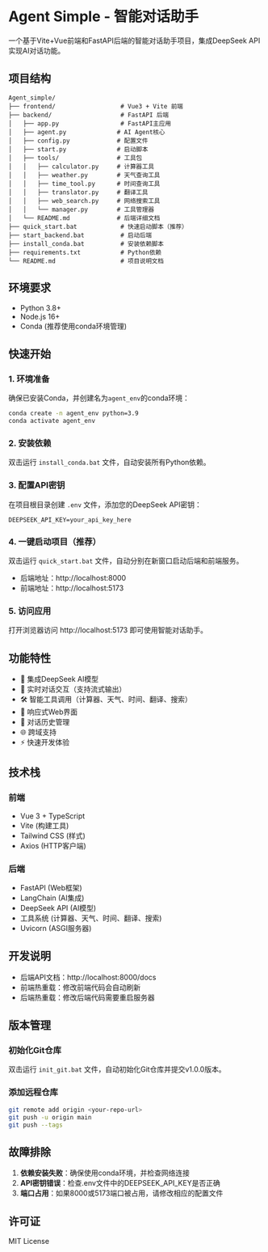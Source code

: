 # Agent Simple - 智能对话助手

一个基于Vite+Vue前端和FastAPI后端的智能对话助手项目，集成DeepSeek API实现AI对话功能。

## 项目结构

```
Agent_simple/
├── frontend/                  # Vue3 + Vite 前端
├── backend/                   # FastAPI 后端
│   ├── app.py                 # FastAPI主应用
│   ├── agent.py              # AI Agent核心
│   ├── config.py             # 配置文件
│   ├── start.py              # 启动脚本
│   ├── tools/                # 工具包
│   │   ├── calculator.py     # 计算器工具
│   │   ├── weather.py        # 天气查询工具
│   │   ├── time_tool.py      # 时间查询工具
│   │   ├── translator.py     # 翻译工具
│   │   ├── web_search.py     # 网络搜索工具
│   │   └── manager.py        # 工具管理器
│   └── README.md             # 后端详细文档
├── quick_start.bat            # 快速启动脚本（推荐）
├── start_backend.bat          # 启动后端
├── install_conda.bat          # 安装依赖脚本
├── requirements.txt           # Python依赖
└── README.md                  # 项目说明文档
```

## 环境要求

- Python 3.8+
- Node.js 16+
- Conda (推荐使用conda环境管理)

## 快速开始

### 1. 环境准备

确保已安装Conda，并创建名为`agent_env`的conda环境：

```bash
conda create -n agent_env python=3.9
conda activate agent_env
```

### 2. 安装依赖

双击运行 `install_conda.bat` 文件，自动安装所有Python依赖。

### 3. 配置API密钥

在项目根目录创建 `.env` 文件，添加您的DeepSeek API密钥：

```
DEEPSEEK_API_KEY=your_api_key_here
```

### 4. 一键启动项目（推荐）

双击运行 `quick_start.bat` 文件，自动分别在新窗口启动后端和前端服务。

- 后端地址：http://localhost:8000
- 前端地址：http://localhost:5173

### 5. 访问应用

打开浏览器访问 http://localhost:5173 即可使用智能对话助手。

## 功能特性

- 🤖 集成DeepSeek AI模型
- 💬 实时对话交互（支持流式输出）
- 🛠️ 智能工具调用（计算器、天气、时间、翻译、搜索）
- 📱 响应式Web界面
- 🔄 对话历史管理
- 🌐 跨域支持
- ⚡ 快速开发体验

## 技术栈

### 前端
- Vue 3 + TypeScript
- Vite (构建工具)
- Tailwind CSS (样式)
- Axios (HTTP客户端)

### 后端
- FastAPI (Web框架)
- LangChain (AI集成)
- DeepSeek API (AI模型)
- 工具系统 (计算器、天气、时间、翻译、搜索)
- Uvicorn (ASGI服务器)

## 开发说明

- 后端API文档：http://localhost:8000/docs
- 前端热重载：修改前端代码会自动刷新
- 后端热重载：修改后端代码需要重启服务器

## 版本管理

### 初始化Git仓库
双击运行 `init_git.bat` 文件，自动初始化Git仓库并提交v1.0.0版本。

### 添加远程仓库
```bash
git remote add origin <your-repo-url>
git push -u origin main
git push --tags
```

## 故障排除

1. **依赖安装失败**：确保使用conda环境，并检查网络连接
2. **API密钥错误**：检查.env文件中的DEEPSEEK_API_KEY是否正确
3. **端口占用**：如果8000或5173端口被占用，请修改相应的配置文件

## 许可证

MIT License 